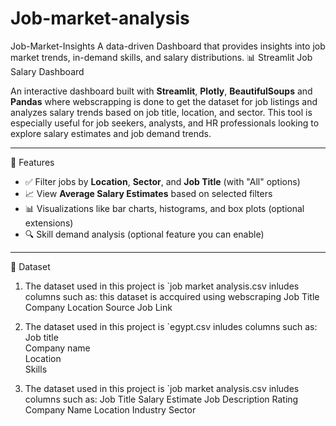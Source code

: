 # Job-market-analysis
Job-Market-Insights
A data-driven Dashboard that provides insights into job market trends, in-demand skills, and salary distributions.
📊 Streamlit Job Salary Dashboard

An interactive dashboard built with **Streamlit**, **Plotly**, **BeautifulSoups** and **Pandas** where webscrapping is done to get the dataset for job listings and analyzes salary trends based on job title, location, and sector. This tool is especially useful for job seekers, analysts, and HR professionals looking to explore salary estimates and job demand trends.

---

🚀 Features

- ✅ Filter jobs by **Location**, **Sector**, and **Job Title** (with "All" options)
- 📈 View **Average Salary Estimates** based on selected filters
- 📊 Visualizations like bar charts, histograms, and box plots (optional extensions)
- 🔍 Skill demand analysis (optional feature you can enable)

---

🧾 Dataset

1. The dataset used in this project is `job market analysis.csv inludes columns such as:
   this dataset is accquired using webscraping
Job Title
Company
Location
Source
Job Link

2. The dataset used in this project is `egypt.csv inludes columns such as:
 Job title	
 Company name	
 Location	
 Skills

	
3. The dataset used in this project is `job market analysis.csv inludes columns such as:
	Job Title
   	Salary Estimate
	Job Description
	Rating
	Company Name
	Location
	Industry
	Sector

